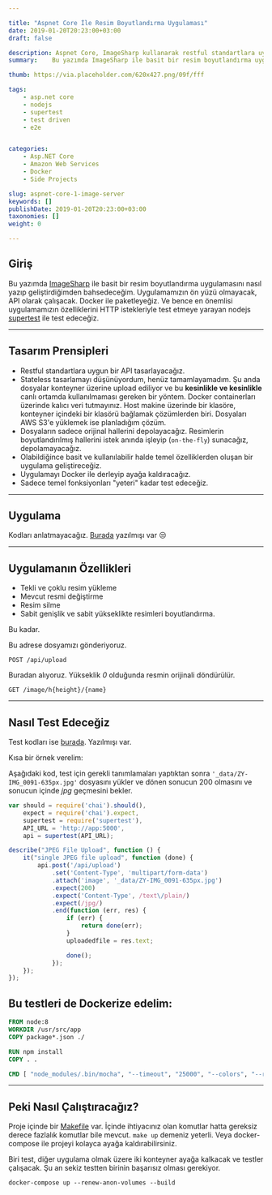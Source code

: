 ```yaml
---

title: "Aspnet Core İle Resim Boyutlandırma Uygulaması"
date: 2019-01-20T20:23:00+03:00
draft: false

description: Aspnet Core, ImageSharp kullanarak restful standartlara uymaya çalışarak bir API geliştirip, nodejs ile bu API'yi Docker ile test edeceğiz.
summary:	Bu yazımda ImageSharp ile basit bir resim boyutlandırma uygulamasını nasıl yazıp geliştirdiğimden bahsedeceğim. Uygulamamızın ön yüzü olmayacak, API olarak çalışacak. Docker ile paketleyeğiz. Ve bence en önemlisi uygulamamızın özelliklerini HTTP istekleriyle test etmeye yarayan nodejs supertest ile test edeceğiz.

thumb: https://via.placeholder.com/620x427.png/09f/fff

tags: 
    - asp.net core
    - nodejs
    - supertest
    - test driven
    - e2e


categories:
    - Asp.NET Core
    - Amazon Web Services
    - Docker
    - Side Projects

slug: aspnet-core-1-image-server
keywords: []
publishDate: 2019-01-20T20:23:00+03:00
taxonomies: []
weight: 0

---
```


## Giriş

Bu yazımda [ImageSharp][imagesharp] ile basit bir resim boyutlandırma uygulamasını nasıl yazıp geliştirdiğimden bahsedeceğim. Uygulamamızın ön yüzü olmayacak, API olarak çalışacak.
Docker ile paketleyeğiz. Ve bence en önemlisi uygulamamızın özelliklerini HTTP istekleriyle test etmeye yarayan nodejs [supertest][supertest] ile test edeceğiz.

---

## Tasarım Prensipleri

- Restful standartlara uygun bir API tasarlayacağız.
- Stateless tasarlamayı düşünüyordum, henüz tamamlayamadım. Şu anda dosyalar konteyner üzerine upload ediliyor ve bu **kesinlikle ve kesinlikle** canlı ortamda kullanılmaması gereken bir yöntem. Docker containerları üzerinde kalıcı veri tutmayınız. Host makine üzerinde bir klasöre, konteyner içindeki bir klasörü bağlamak çözümlerden biri. Dosyaları AWS S3'e yüklemek ise planladığım çözüm.
- Dosyaların sadece orijinal hallerini depolayacağız. Resimlerin  boyutlandırılmış hallerini istek anında işleyip (`on-the-fly`) sunacağız, depolamayacağız.
- Olabildiğince basit ve kullanılabilir halde temel özelliklerden oluşan bir uygulama geliştireceğiz.
- Uygulamayı Docker ile derleyip ayağa kaldıracağız.
- Sadece temel fonksiyonları "yeteri" kadar test edeceğiz.

---

## Uygulama

Kodları anlatmayacağız. [Burada][src] yazılmışı var 😒

---

## Uygulamanın Özellikleri

- Tekli ve çoklu resim yükleme
- Mevcut resmi değiştirme
- Resim silme
- Sabit genişlik ve sabit yükseklikte resimleri boyutlandırma.

Bu kadar.

Bu adrese dosyamızı gönderiyoruz.

```http
POST /api/upload
```


Buradan alıyoruz. Yükseklik *0* olduğunda resmin orijinali döndürülür.

```http
GET /image/h{height}/{name}
```

---

## Nasıl Test Edeceğiz

Test kodları ise [burada][src-test]. Yazılmışı var. 

Kısa bir örnek verelim:

Aşağıdaki kod, test için gerekli tanımlamaları yaptıktan sonra `'_data/ZY-IMG_0091-635px.jpg'` dosyasını yükler ve dönen sonucun 200 olmasını ve sonucun içinde _jpg_ geçmesini bekler.


```js
var should = require('chai').should(),
	expect = require('chai').expect,
	supertest = require('supertest'),
	API_URL = 'http://app:5000',
	api = supertest(API_URL);

describe("JPEG File Upload", function () {
	it("single JPEG file upload", function (done) {
		api.post('/api/upload')
			.set('Content-Type', 'multipart/form-data')
			.attach('image', '_data/ZY-IMG_0091-635px.jpg')
			.expect(200)
			.expect('Content-Type', /text\/plain/)
			.expect(/jpg/)
			.end(function (err, res) {
				if (err) {
					return done(err);
				}
				uploadedfile = res.text;

				done();
			});
	});
});
```

## Bu testleri de Dockerize edelim:


```Dockerfile
FROM node:8
WORKDIR /usr/src/app
COPY package*.json ./

RUN npm install
COPY . .

CMD [ "node_modules/.bin/mocha", "--timeout", "25000", "--colors", "--reporter", "mocha-jenkins-reporter"]
```

---

## Peki Nasıl Çalıştıracağız?

Proje içinde bir [Makefile][makefile] var. İçinde ihtiyacınız olan komutlar hatta gereksiz derece fazlalık komutlar bile mevcut. `make up` demeniz yeterli. Veya docker-compose ile projeyi kolayca ayağa kaldırabilirsiniz.

Biri test, diğer uygulama olmak üzere iki konteyner ayağa kalkacak ve testler çalışacak.
Şu an sekiz testten birinin başarısız olması gerekiyor.

```shell
docker-compose up --renew-anon-volumes --build
```


<!-- ----------------- -->

[imagesharp]:   http://example.com/  "Optional Title Here"

[supertest]:    http://example.com/  "Optional Title Here"
[src]:          https://github.com/guneysus/dotnetcore-imageserver/tree/master/src/ImageServer
[src-test]:    https://github.com/guneysus/dotnetcore-imageserver/tree/master/tests
[makefile]:    https://github.com/guneysus/dotnetcore-imageserver/blob/master/Makefile